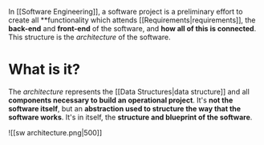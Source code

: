 In [[Software Engineering]], a software project is a preliminary effort to create all **functionality which attends [[Requirements|requirements]], the **back-end** and **front-end** of the software, and **how all of this is connected**. 
This structure is the *architecture* of the software.

# What is it?

The *architecture* represents the [[Data Structures|data structure]] and all **components necessary to build an operational project**. It's **not the software itself**, but an **abstraction used to structure the way that the software works**. It's in itself, the **structure and blueprint of the software**.

![[sw architecture.png|500]]